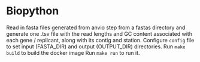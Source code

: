 # Biopython
Read in fasta files generated from anvio step from a fastas directory and generate one .tsv file with the read lengths and GC content associated with each gene / replicant, along with its contig and station.
Configure `config` file to set input (FASTA_DIR) and output (OUTPUT_DIR) directories.
Run `make build` to build the docker image
Run `make run` to run it.
